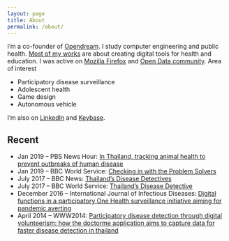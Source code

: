 ```yaml
---
layout: page
title: About
permalink: /about/
---
```


I’m a co-founder of [Opendream][1]. I study computer engineering and public health. [Most of my works][2] are about creating digital tools for health and education. I was active on [Mozilla Firefox][3] and [Open Data community][4].
Area of interest

- Participatory disease surveillance
- Adolescent health
- Game design
- Autonomous vehicle

I’m also on [LinkedIn][5] and [Keybase][7].

## Recent

- Jan 2019 – PBS News Hour: [In Thailand, tracking animal health to prevent outbreaks of human disease][8]
- Jan 2019 – BBC World Service: [Checking in with the Problem Solvers][9]
- July 2017 – BBC News: [Thailand’s Disease Detectives][10]
- July 2017 – BBC World Service: [Thailand’s Disease Detective][11]
- December 2016 – International Journal of Infectious Diseases: [Digital functions in a participatory One Health surveillance initiative aiming for pandemic averting][12]
- April 2014 – WWW2014: [Participatory disease detection through digital volunteerism: how the doctorme application aims to capture data for faster disease detection in thailand][13] 

[1]: https://www.opendream.co.th
[2]: https://www.opendream.co.th/en/projects_en
[3]: https://www.mozilla.org/th/
[4]: https://www.facebook.com/opendatathailand/
[5]: https://www.linkedin.com/in/patipat/
[6]: https://twitter.com/kengggg
[7]: https://keybase.io/keng
[8]: https://www.pbs.org/newshour/show/in-thailand-tracking-animal-health-to-prevent-outbreaks-of-human-disease
[9]: https://www.bbc.co.uk/programmes/w3cswvs7
[10]: https://www.youtube.com/watch?v=cjAoMXW77Ls
[11]: https://www.bbc.co.uk/programmes/p057pp7w
[12]: https://www.researchgate.net/publication/312243761_Digital_functions_in_a_participatory_One_Health_surveillance_initiative_aiming_for_pandemic_averting
[13]: https://www.researchgate.net/publication/261959492_Participatory_disease_detection_through_digital_volunteerism_how_the_doctorme_application_aims_to_capture_data_for_faster_disease_detection_in_thailand